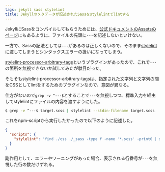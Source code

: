 ```yaml
---
tags: jekyll sass stylelint
title: Jekyllのメタデータが記述されたSassをstylelintでlintする
---
```

JekyllにSassをコンパイルしてもらうためには、[公式ドキュメントのAssetsのページ](https://jekyllrb.com/docs/assets/)にもあるように、ファイルの先頭に`---`を記述しないといけない。

一方で、Sassの記法としては`---`があるのは正しくないので、そのまま[stylelint](https://stylelint.io/)に渡してしまうとシンタックスエラーの扱いになってしまう。

[stylelint-processor-arbitrary-tags](https://github.com/mapbox/stylelint-processor-arbitrary-tags)というプラグインがあったので、これで`---`の箇所を無視できないか試してみたが駄目だった。

そもそもstylelint-processor-arbitrary-tagsは、指定された文字列と文字列の間をCSSとしてlintをするためのプラグインなので、意図が異なる。

仕方がないので`grep -v ^---$`とすることで`---`を無視しつつ、標準入力を経由してstylelintにファイルの内容を渡すようにした。

```sh
$ grep -v ^---$ target.scss | stylelint --stdin-filename target.scss
```

これをnpm-scriptから実行したかったので以下のように記述した。

```json
{
  "scripts": {
    "stylelint": "find ./css ./_sass -type f -name '*.scss' -print0 | xargs -0 -n 1 -I % bash -c 'grep -v ^---$ % | stylelint --stdin-filename %'"
  }
}
```

副作用として、エラーやワーニングがあった場合、表示される行番号が`---`を無視した行の数だけずれる。
